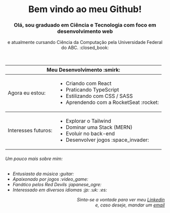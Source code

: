 <h1 align=center>Bem vindo ao meu Github!</h1> 
<h3 align=center>Olá, sou graduado em Ciência e Tecnologia com foco em desenvolvimento web</h3>
<p align=center>e atualmente cursando Ciência da Computação pela Universidade Federal do ABC. :closed_book:</p>
<br>

<table align="center">
    <thead>
      <tr>
        <th colspan="2">
          Meu Desenvolvimento :smirk:
        </th>
      </tr>
    </thead>
    <tbody>
      <tr>
          <td>Agora eu estou:</th>
          <td>
              <div align="left">
                <ul>
                  <li>Criando com React</li>
                  <li>Praticando TypeScript</li>
                  <li>Estilizando com CSS / SASS</li>
                  <li>Aprendendo com a RocketSeat :rocket:</li>
                </ul>
              </div>
          </td>
      </tr>
    </tbody>
      <tbody>
        <tr>
          <td align="left">Interesses futuros:</td>
          <td align="center">
            <div align="left">
                <ul>
                  <li>Explorar o Tailwind</li>
                  <li>Dominar uma Stack (MERN)</li>
                  <li>Evoluir no back-end</li>
                  <li>Desenvolver jogos :space_invader:</li>
               </ul>
              </div>
          </td>
        </tr>
    </tbody>
</table>

<div>
<h6>Um pouco mais sobre mim: <br><br>
    <div>
        <ul>
            <li>Entusiasta da música :guitar:</li>
            <li>Apaixonado por jogos :video_game:</li>
            <li>Fanático pelos Red Devils :japanese_ogre: </li>
            <li>Interessado em diversos idiomas :jp: :uk: :es:</li>
        </ul>
    </div>
        <div align=right>
            Sinta-se a vontade para ver meu <a href="https://www.linkedin.com/in/luiznambu/">Linkedin</a><br>
            e, caso deseje, mandar um <a href="mailto:luizpnambu@gmail.com">email</a>
        </div>
    </h6>
</div>
